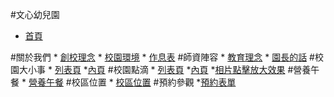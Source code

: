 #文心幼兒園
* [首頁](https://xiangtani.github.io/kindergarten/index-2.html)

#關於我們
	* [創校理念](https://xiangtani.github.io/kindergarten/about.html)
	* [校園環境](https://xiangtani.github.io/kindergarten/about-2.html)
	* [作息表](https://xiangtani.github.io/kindergarten/about-3.html)
#師資陣容
	* [教育理念](https://xiangtani.github.io/kindergarten/education.html)
	* [園長的話](https://xiangtani.github.io/kindergarten/education-2.html)
#校園大小事
	* [列表頁](https://xiangtani.github.io/kindergarten/news.html)
		*[內頁](https://xiangtani.github.io/kindergarten/news-detail.html)
#校園點滴
	* [列表頁](https://xiangtani.github.io/kindergarten/album.html)
		*[內頁](https://xiangtani.github.io/kindergarten/album-detail.html)
		*[相片點擊放大效果](https://xiangtani.github.io/kindergarten/album-detail-open.html)
#營養午餐
	* [營養午餐](https://xiangtani.github.io/kindergarten/lunch.html)
#校區位置
	* [校區位置](https://xiangtani.github.io/kindergarten/contact.html)
#預約參觀
	*[預約表單](https://xiangtani.github.io/kindergarten/reservation.html)
